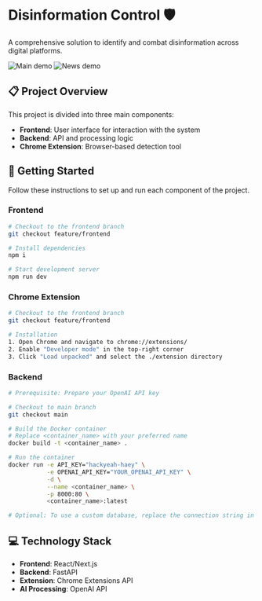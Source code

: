 # Disinformation Control 🛡️

A comprehensive solution to identify and combat disinformation across digital platforms.

![Main demo](docs/main_demo.gif)
![News demo](docs/news_demo.gif)

## 📋 Project Overview

This project is divided into three main components:

- **Frontend**: User interface for interaction with the system
- **Backend**: API and processing logic
- **Chrome Extension**: Browser-based detection tool

## 🚀 Getting Started

Follow these instructions to set up and run each component of the project.

### Frontend

```bash
# Checkout to the frontend branch
git checkout feature/frontend

# Install dependencies
npm i

# Start development server
npm run dev
```

### Chrome Extension

```bash
# Checkout to the frontend branch
git checkout feature/frontend

# Installation
1. Open Chrome and navigate to chrome://extensions/
2. Enable "Developer mode" in the top-right corner
3. Click "Load unpacked" and select the ./extension directory
```

### Backend

```bash
# Prerequisite: Prepare your OpenAI API key

# Checkout to main branch
git checkout main

# Build the Docker container
# Replace <container_name> with your preferred name
docker build -t <container_name> .

# Run the container
docker run -e API_KEY="hackyeah-haey" \
           -e OPENAI_API_KEY="YOUR_OPENAI_API_KEY" \
           -d \
           --name <container_name> \
           -p 8000:80 \
           <container_name>:latest

# Optional: To use a custom database, replace the connection string in auth/db.py
```

## 💻 Technology Stack

- **Frontend**: React/Next.js
- **Backend**: FastAPI
- **Extension**: Chrome Extensions API
- **AI Processing**: OpenAI API
